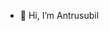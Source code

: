 - 👋 Hi, I’m Antrusubil


<!---
23ece008/23ece008 is a ✨ special ✨ repository because its `README.md` (this file) appears on your GitHub profile.
You can click the Preview link to take a look at your changes.
--->
